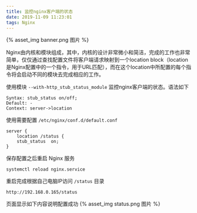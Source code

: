 ```yaml
---
title: 监控nginx客户端的状态
date: 2019-11-09 11:23:01
tags: Nginx
---
```

{% asset_img banner.png 图片 %}

<!-- more -->

Nginx由内核和模块组成，其中，内核的设计非常微小和简洁，完成的工作也非常简单，仅仅通过查找配置文件将客户端请求映射到一个location block（location是Nginx配置中的一个指令，用于URL匹配），而在这个location中所配置的每个指令将会启动不同的模块去完成相应的工作。


使用模块 `--with-http_stub_status_module` 监控nginx客户端的状态。语法如下
```
Syntax: stub_status on/off;
Default: - 
Context: server->location
```


使用需要配置 `/etc/nginx/conf.d/default.conf`
```
server {
    location /status {
    stub_status  on;
}
```



保存配置之后重启 Nginx 服务
```
systemctl reload nginx.service
```


重启完成根据自己电脑IP访问 `/status` 目录
```
http://192.168.0.165/status
```


页面显示如下内容说明配置成功
{% asset_img status.png 图片 %}
